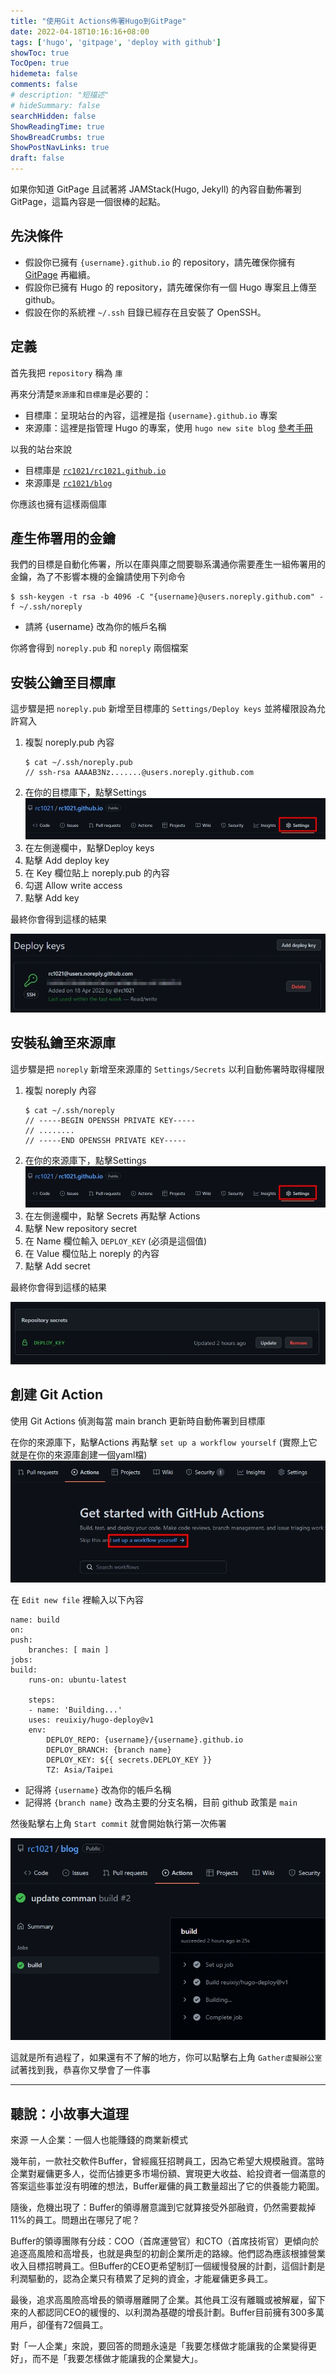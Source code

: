 ```yaml
---
title: "使用Git Actions佈署Hugo到GitPage"
date: 2022-04-18T10:16:16+08:00
tags: ['hugo', 'gitpage', 'deploy with github']
showToc: true
TocOpen: true
hidemeta: false
comments: false
# description: "短描述"
# hideSummary: false
searchHidden: false
ShowReadingTime: true
ShowBreadCrumbs: true
ShowPostNavLinks: true
draft: false
---
```


如果你知道 GitPage 且試著將 JAMStack(Hugo, Jekyll) 的內容自動佈署到 GitPage，這篇內容是一個很棒的起點。

## 先決條件

- 假設你已擁有 `{username}.github.io` 的 repository，請先確保你擁有 [GitPage](https://pages.github.com/) 再繼續。
- 假設你已擁有 Hugo 的 repository，請先確保你有一個 Hugo 專案且上傳至 github。
- 假設在你的系統裡 `~/.ssh` 目錄已經存在且安裝了 OpenSSH。

## 定義

首先我把 `repository` 稱為 `庫`

再來分清楚`來源庫`和`目標庫`是必要的：

- 目標庫：呈現站台的內容，這裡是指 `{username}.github.io` 專案
- 來源庫：這裡是指管理 Hugo 的專案，使用 `hugo new site blog` [參考手冊](https://gohugo.io/getting-started/quick-start/)

以我的站台來說 

- 目標庫是 [`rc1021/rc1021.github.io`](https://github.com/rc1021/rc1021.github.io)
- 來源庫是 [`rc1021/blog`](https://github.com/rc1021/blog)

你應該也擁有這樣兩個庫

## 產生佈署用的金鑰

我們的目標是自動化佈署，所以在庫與庫之間要聯系溝通你需要產生一組佈署用的金鑰，為了不影響本機的金鑰請使用下列命令

```
$ ssh-keygen -t rsa -b 4096 -C "{username}@users.noreply.github.com" -f ~/.ssh/noreply
```

- 請將 {username} 改為你的帳戶名稱

你將會得到 `noreply.pub` 和 `noreply` 兩個檔案

## 安裝公鑰至目標庫

這步驟是把 `noreply.pub` 新增至目標庫的 `Settings/Deploy keys` 並將權限設為允許寫入

1. 複製 noreply.pub 內容
    ```
    $ cat ~/.ssh/noreply.pub
    // ssh-rsa AAAAB3Nz.......@users.noreply.github.com
    ```
2. 在你的目標庫下，點擊Settings ![Settings1](1650251777396.jpg)
3. 在左側邊欄中，點擊Deploy keys
4. 點擊 Add deploy key
5. 在 Key 欄位貼上 noreply.pub 的內容
6. 勾選 Allow write access
7. 點擊 Add key 

最終你會得到這樣的結果

![Result1](1650253565960.jpg)

## 安裝私鑰至來源庫

這步驟是把 `noreply` 新增至來源庫的 `Settings/Secrets` 以利自動佈署時取得權限

1. 複製 noreply 內容
    ```
    $ cat ~/.ssh/noreply
    // -----BEGIN OPENSSH PRIVATE KEY-----
    // ........
    // -----END OPENSSH PRIVATE KEY-----
    ```
2. 在你的來源庫下，點擊Settings ![Settings](1650251777396.jpg)
3. 在左側邊欄中，點擊 Secrets 再點擊 Actions
4. 點擊 New repository secret
5. 在 Name 欄位輸入 `DEPLOY_KEY` (必須是這個值)
6. 在 Value 欄位貼上 noreply 的內容
8. 點擊 Add secret

最終你會得到這樣的結果

 ![安裝私鑰至來源庫](1650253654099.jpg)

## 創建 Git Action

使用 Git Actions 偵測每當 main branch 更新時自動佈署到目標庫

在你的來源庫下，點擊Actions 再點擊 `set up a workflow yourself` (實際上它就是在你的來源庫創建一個yaml檔)  ![Actions](1650254142113.jpg)

在 `Edit new file` 裡輸入以下內容

```
name: build
on:
push:
    branches: [ main ]
jobs:
build:
    runs-on: ubuntu-latest

    steps:
    - name: 'Building...'
    uses: reuixiy/hugo-deploy@v1
    env:
        DEPLOY_REPO: {username}/{username}.github.io
        DEPLOY_BRANCH: {branch name}
        DEPLOY_KEY: ${{ secrets.DEPLOY_KEY }}
        TZ: Asia/Taipei
```

- 記得將 `{username}` 改為你的帳戶名稱
- 記得將 `{branch name}` 改為主要的分支名稱，目前 github 政策是 `main`

然後點擊右上角 `Start commit` 就會開始執行第一次佈署

![Result](1650255112373.jpg)

這就是所有過程了，如果還有不了解的地方，你可以點擊右上角 `Gather虛擬辦公室` 試著找到我，恭喜你又學會了一件事

---

## 聽說：小故事大道理

來源 一人企業：一個人也能賺錢的商業新模式

幾年前，一款社交軟件Buffer，曾經瘋狂招聘員工，因為它希望大規模融資。當時企業對雇傭更多人，從而佔據更多市場份額、實現更大收益、給投資者一個滿意的答案這些事並沒有明確的想法，Buffer雇傭的員工數量超出了它的供養能力範圍。

隨後，危機出現了：Buffer的領導層意識到它就算接受外部融資，仍然需要裁掉11%的員工。問題出在哪兒了呢？

Buffer的領導團隊有分歧：COO（首席運營官）和CTO（首席技術官）更傾向於追逐高風險和高增長，也就是典型的初創企業所走的路線。他們認為應該根據營業收入目標招聘員工。但Buffer的CEO更希望制訂一個緩慢發展的計劃，這個計劃是利潤驅動的，認為企業只有積累了足夠的資金，才能雇傭更多員工。

最後，追求高風險高增長的領導層離開了企業。其他員工沒有離職或被解雇，留下來的人都認同CEO的緩慢的、以利潤為基礎的增長計劃。Buffer目前擁有300多萬用戶，卻僅有72個員工。

對「一人企業」來說，要回答的問題永遠是「我要怎樣做才能讓我的企業變得更好」，而不是「我要怎樣做才能讓我的企業變大」。
